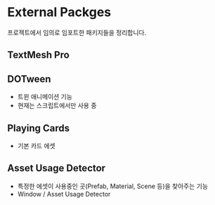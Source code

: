 # External Packges
프로젝트에서 임의로 임포트한 패키지들을 정리합니다.

## TextMesh Pro

## DOTween
- 트윈 애니메이션 기능
- 현재는 스크립트에서만 사용 중

## Playing Cards
- 기본 카드 에셋

## Asset Usage Detector
- 특정한 에셋이 사용중인 곳(Prefab, Material, Scene 등)을 찾아주는 기능
- Window / Asset Usage Detector